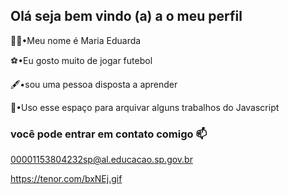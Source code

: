 ## Olá seja bem vindo (a) a o meu perfil

👋🏽•Meu nome é Maria Eduarda

⚽•Eu gosto muito de jogar futebol 

🖋️•sou uma pessoa disposta a aprender 

📂•Uso esse espaço para arquivar alguns trabalhos do Javascript

### você pode entrar em contato comigo 📫

00001153804232sp@al.educacao.sp.gov.br

https://tenor.com/bxNEj.gif

